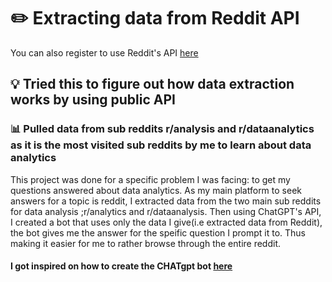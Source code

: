 # ✏️ Extracting data from Reddit API
You can also register to use Reddit's API [here](https://www.reddit.com/prefs/apps)
## 💡 Tried this to figure out how data extraction works by using public API
### 📊 Pulled data from sub reddits r/analysis and r/dataanalytics as it is the most visited sub reddits by me to learn about data analytics
This project was done for a specific problem I was facing: to get my questions answered about data analytics. As my main platform to seek answers for a topic is reddit, I extracted data from the two main sub reddits for data analysis ;r/analytics and r/dataanalysis.
Then using ChatGPT's API, I created a bot that uses only the data I give(i.e extracted data from Reddit), the bot gives me the answer for the speific question I prompt it to. Thus making it easier for me to rather browse through the entire reddit. 
#### I got inspired on how to create the CHATgpt bot [here](https://medium.com/@sohaibshaheen/train-chatgpt-with-custom-data-and-create-your-own-chat-bot-using-macos-fb78c2f9646d)





